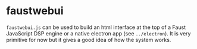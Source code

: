 # faustwebui

`faustwebui.js` can be used to build an html interface at the top of a Faust
JavaScript DSP engine or a native electron app (see `../electron`). It is
very primitive for now but it gives a good idea of how the system works.